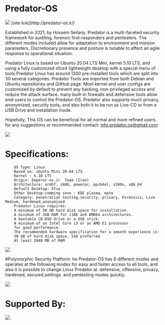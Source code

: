 # Predator-OS
<img src="https://github.com/hosseinseilani/predator-os/blob/main/banner.png">
[site link](http://predator-os.ir/)

Established in 2021, by Hossein Seilany. Predator is a multi-faceted security framework for auditing, forensic first-responders and pentesters.  The different modes included allow for adaptation to environment and mission parameters. Discretionary presence and posture is tunable to affect an agile response to operational situation.

Predator Linux is based on Ubuntu 20.04 LTS  Mini, kernel 5.10 LTS, and using a fully customized xfce4 lightweight desktop with a special menu of tools.Predator Linux has around 1300 pre-installed tools which are split into 30 several categories.
Predator Tools are imported from both Debian and Ubuntu repositories and GitHub page. Most kernel and user configs are customized by default to prevent any hacking, non-privileged access and reduce the attack surface.
many built-in firewalls and defensive tools allow end-users to control the Predator-OS. Predator also supports much privacy, anonymized, security tools, and also both it to be run as Live-CD or from a USB Drive and installation mode.

Hopefully, This OS can be beneficial for all normal and more refined users.
for any suggestions or recommended contact:
info.predator.os@gmail.com


<img src="https://github.com/hosseinseilani/predator-os/blob/main/offensiveMode.PNG">


 
# Specifications:
		OS Type: Linux
		Based on: ubuntu Mini 20.04 LTS 
		Kernel : 5.10 LTS
		Origin: Emperor-os.ir  Team (Iran)
		Architecture: armhf, i686, powerpc, ppc64el, s390x, x86_64 
		Defualt Desktop: Xfce
		Other Desktop:comming soon : KDE plasma, mate
		Category: penetration testing,security, privacy, Forensics, Live Medium, hardened,anonymized
		Predator Linux requires:
		A minimum of 50 GB hard disk space for installation.
		A minimum of 2GB RAM for i386 and AMD64 architectures.
		A bootable CD-DVD drive or a USB stick.
		A minimum of an Intel Core i3 or an AMD E1 processor
		for good performance.
		The recommended hardware specification for a smooth experience is:
		50 GB of hard disk space, SSD preferred
		At least 2048 MB of RAM
 
<img src="https://github.com/hosseinseilani/predator-os/blob/main/DefensiveMode.jpg">

#Polymorphic Security Platform:
 he Predator-OS has 6 different modes and operates at the following modes for easy and faster access to all tools, and also it is possible to change Linux Predator at :defensive, offensive, privacy, hardened, secured,settings  and pentesting modes quickly.
 
<img src="https://github.com/hosseinseilani/predator-os/blob/main/AllModes.jpg">


# Supported By:
  
<img src="https://github.com/hosseinseilani/predator-os/blob/main/Supported%20Team.jpg">
